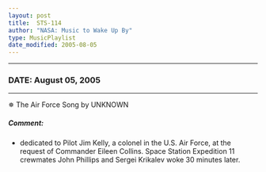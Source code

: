 ```yaml
---
layout: post
title:  STS-114
author: "NASA: Music to Wake Up By"
type: MusicPlaylist
date_modified: 2005-08-05
---
```


----
### DATE: August 05, 2005
----
✵ The Air Force Song by UNKNOWN

##### Comment:
* dedicated to Pilot Jim Kelly, a colonel in the U.S. Air Force, at the request of Commander Eileen Collins. Space Station Expedition 11 crewmates John Phillips and Sergei Krikalev woke 30 minutes later.
